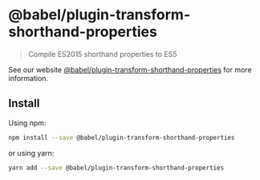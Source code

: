 # @babel/plugin-transform-shorthand-properties

> Compile ES2015 shorthand properties to ES5

See our website [@babel/plugin-transform-shorthand-properties](https://babeljs.io/docs/en/next/babel-plugin-transform-shorthand-properties.html) for more information.

## Install

Using npm:

```sh
npm install --save @babel/plugin-transform-shorthand-properties
```

or using yarn:

```sh
yarn add --save @babel/plugin-transform-shorthand-properties
```
